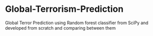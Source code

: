 # Global-Terrorism-Prediction
Global Terror Prediction using Random forest classifier from SciPy and developed from scratch and comparing between them
